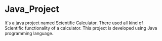 # Java_Project
It's a java project named Scientific Calculator. There used all kind of Scientific functionality of a calculator. This project is developed using Java programming language.
